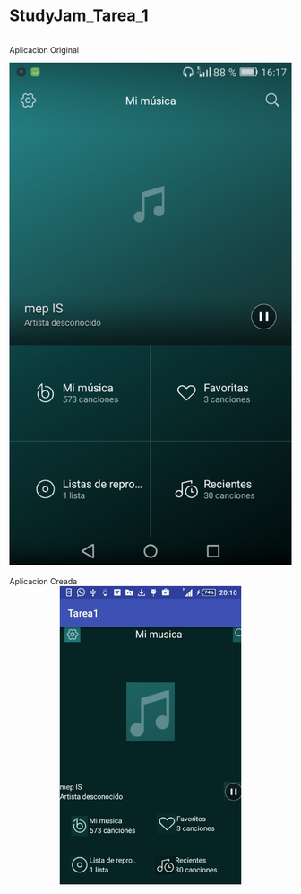 # StudyJam_Tarea_1
<br>Aplicacion Original</br>
<center>
	<img src="/img/demo.png"/>
</center>
<br>Aplicacion Creada</br>
<center>
	<img src="/img/tarea.png"/>
</center>